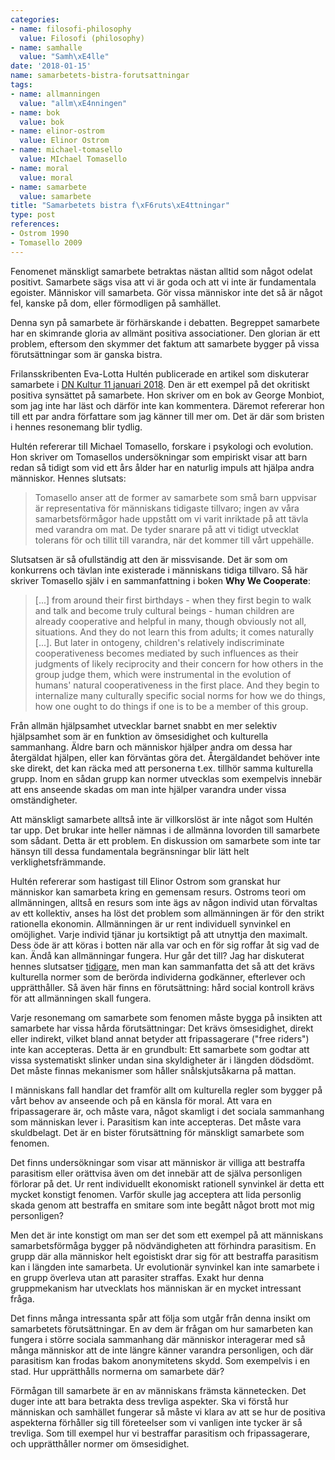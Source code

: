 ```yaml
---
categories:
- name: filosofi-philosophy
  value: Filosofi (philosophy)
- name: samhalle
  value: "Samh\xE4lle"
date: '2018-01-15'
name: samarbetets-bistra-forutsattningar
tags:
- name: allmanningen
  value: "allm\xE4nningen"
- name: bok
  value: bok
- name: elinor-ostrom
  value: Elinor Ostrom
- name: michael-tomasello
  value: MIchael Tomasello
- name: moral
  value: moral
- name: samarbete
  value: samarbete
title: "Samarbetets bistra f\xF6ruts\xE4ttningar"
type: post
references:
- Ostrom 1990
- Tomasello 2009
---
```

Fenomenet mänskligt samarbete betraktas nästan alltid som något odelat positivt. Samarbete sägs visa att vi är goda och att vi inte är fundamentala egoister. Människor vill samarbeta. Gör vissa människor inte det så är något fel, kanske på dom, eller förmodligen på samhället.

Denna syn på samarbete är förhärskande i debatten. Begreppet samarbete har en skimrande gloria av allmänt positiva associationer. Den glorian är ett problem, eftersom den skymmer det faktum att samarbete bygger på vissa förutsättningar som är ganska bistra.

Frilansskribenten Eva-Lotta Hultén publicerade en artikel som diskuterar samarbete i [DN Kultur 11 januari 2018](https://www.dn.se/arkiv/kultur/sa-kan-vi-utrota-den-epidemi-av-ensamhet-som-sveper-over-varlden/). Den är ett exempel på det okritiskt positiva synsättet på samarbete. Hon skriver om en bok av George Monbiot, som jag inte har läst och därför inte kan kommentera. Däremot refererar hon till ett par andra författare som jag känner till mer om. Det är där som bristen i hennes resonemang blir tydlig.

Hultén refererar till Michael Tomasello, forskare i psykologi och evolution. Hon skriver om Tomasellos undersökningar som empiriskt visar att barn redan så tidigt som vid ett års ålder har en naturlig impuls att hjälpa andra människor. Hennes slutsats:

> Tomasello anser att de former av samarbete som små barn uppvisar är representativa för människans tidigaste tillvaro; ingen av våra samarbetsförmågor hade uppstått om vi varit inriktade på att tävla med varandra om mat. De tyder snarare på att vi tidigt utvecklat tolerans för och tillit till varandra, när det kommer till vårt uppehälle.

Slutsatsen är så ofullständig att den är missvisande. Det är som om konkurrens och tävlan inte existerade i människans tidiga tillvaro. Så här skriver Tomasello själv i en sammanfattning i boken **Why We Cooperate**:

> [...] from around their first birthdays - when they first begin to walk and talk and become truly cultural beings - human children are already cooperative and helpful in many, though obviously not all, situations. And they do not learn this from adults; it comes naturally [...]. But later in ontogeny, children's relatively indiscriminate cooperativeness becomes mediated by such influences as their judgments of likely reciprocity and their concern for how others in the group judge them, which were instrumental in the evolution of humans' natural cooperativeness in the first place. And they begin to internalize many culturally specific social norms for how we do things, how one ought to do things if one is to be a member of this group.

Från allmän hjälpsamhet utvecklar barnet snabbt en mer selektiv hjälpsamhet som är en funktion av ömsesidighet och kulturella sammanhang. Äldre barn och människor hjälper andra om dessa har återgäldat hjälpen, eller kan förväntas göra det. Återgäldandet behöver inte ske direkt, det kan räcka med att personerna t.ex. tillhör samma kulturella grupp. Inom en sådan grupp kan normer utvecklas som exempelvis innebär att ens anseende skadas om man inte hjälper varandra under vissa omständigheter.

Att mänskligt samarbete alltså inte är villkorslöst är inte något som Hultén tar upp. Det brukar inte heller nämnas i de allmänna lovorden till samarbete som sådant. Detta är ett problem. En diskussion om samarbete som inte tar hänsyn till dessa fundamentala begränsningar blir lätt helt verklighetsfrämmande.

Hultén refererar som hastigast till Elinor Ostrom som granskat hur människor kan samarbeta kring en gemensam resurs. Ostroms teori om allmänningen, alltså en resurs som inte ägs av någon individ utan förvaltas av ett kollektiv, anses ha löst det problem som allmänningen är för den strikt rationella ekonomin. Allmänningen är ur rent individuell synvinkel en omöjlighet. Varje individ tjänar ju kortsiktigt på att utnyttja den maximalt. Dess öde är att köras i botten när alla var och en för sig roffar åt sig vad de kan. Ändå kan allmänningar fungera. Hur går det till? Jag har diskuterat hennes slutsatser [tidigare](/2015/09/29/nationalstaten-som-allmanning-en-extremistisk-invandringspolitik/), men man kan sammanfatta det så att det krävs kulturella normer som de berörda individerna godkänner, efterlever och upprätthåller. Så även här finns en förutsättning: hård social kontroll krävs för att allmänningen skall fungera.

Varje resonemang om samarbete som fenomen måste bygga på insikten att samarbete har vissa hårda förutsättningar: Det krävs ömsesidighet, direkt eller indirekt, vilket bland annat betyder att fripassagerare ("free riders") inte kan accepteras. Detta är en grundbult: Ett samarbete som godtar att vissa systematiskt slinker undan sina skyldigheter är i längden dödsdömt. Det måste finnas mekanismer som håller snålskjutsåkarna på mattan.

I människans fall handlar det framför allt om kulturella regler som bygger på vårt behov av anseende och på en känsla för moral. Att vara en fripassagerare är, och måste vara, något skamligt i det sociala sammanhang som människan lever i. Parasitism kan inte accepteras. Det måste vara skuldbelagt. Det är en bister förutsättning för mänskligt samarbete som fenomen.

Det finns undersökningar som visar att människor är villiga att bestraffa parasitism eller orättvisa även om det innebär att de själva personligen förlorar på det. Ur rent individuellt ekonomiskt rationell synvinkel är detta ett mycket konstigt fenomen. Varför skulle jag acceptera att lida personlig skada genom att bestraffa en smitare som inte begått något brott mot mig personligen?

Men det är inte konstigt om man ser det som ett exempel på att människans samarbetsförmåga bygger på nödvändigheten att förhindra parasitism. En grupp där alla människor helt egoistiskt drar sig för att bestraffa parasitism kan i längden inte samarbeta. Ur evolutionär synvinkel kan inte samarbete i en grupp överleva utan att parasiter straffas. Exakt hur denna gruppmekanism har utvecklats hos människan är en mycket intressant fråga.

Det finns många intressanta spår att följa som utgår från denna insikt om samarbetets förutsättningar. En av dem är frågan om hur samarbeten kan fungera i större sociala sammanhang där människor interagerar med så många människor att de inte längre känner varandra personligen, och där parasitism kan frodas bakom anonymitetens skydd. Som exempelvis i en stad. Hur upprätthålls normerna om samarbete där?

Förmågan till samarbete är en av människans främsta kännetecken. Det duger inte att bara betrakta dess trevliga aspekter. Ska vi förstå hur människan och samhället fungerar så måste vi klara av att se hur de positiva aspekterna förhåller sig till företeelser som vi vanligen inte tycker är så trevliga. Som till exempel hur vi bestraffar parasitism och fripassagerare, och upprätthåller normer om ömsesidighet.

